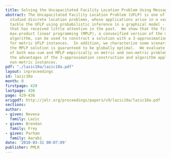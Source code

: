 ```yaml
---
title: Solving the Uncapacitated Facility Location Problem Using Message Passing Algorithms
abstract: The Uncapacitated Facility Location Problem (UFLP) is one of the most widely
  studied discrete location problems, whose applications arise in a variety of settings.  We
  tackle the UFLP using probabilistic inference in a graphical model - an approach
  that has received little attention in the past.  We show that the fixed points of
  max-product linear programming (MPLP), a convexified version of the max-product
  algorithm, can be used to construct a solution with a 3-approximation guarantee
  for metric UFLP instances.  In addition, we characterize some scenarios under which
  the MPLP solution is guaranteed to be globally optimal.  We evaluate the performance
  of both max-sum and MPLP empirically on metric and non-metric problems, demonstrating
  the advantages of the 3-approximation construction and algorithm applicability to
  non-metric instances.
pdf: "./lazic10a/lazic10a.pdf"
layout: inproceedings
id: lazic10a
month: 0
firstpage: 429
lastpage: 436
page: 429-436
origpdf: http://jmlr.org/proceedings/papers/v9/lazic10a/lazic10a.pdf
sections: 
author:
- given: Nevena
  family: Lazic
- given: Brendan
  family: Frey
- given: Parham
  family: Aarabi
date: '2010-03-31 00:07:09'
publisher: PMLR
---
```

